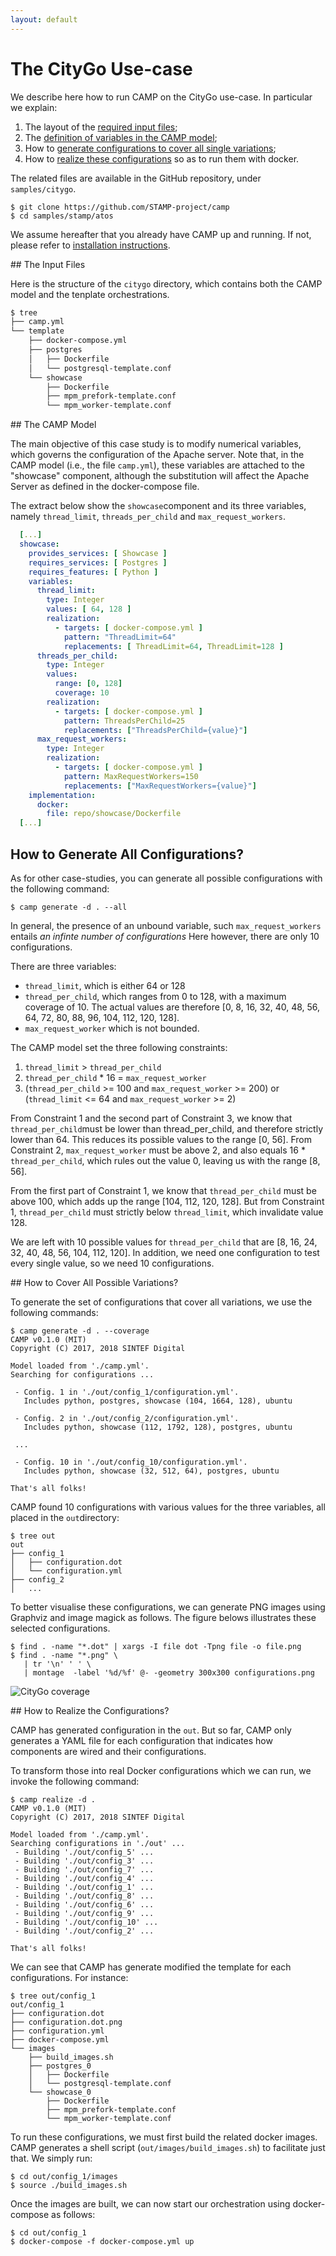 ```yaml
---
layout: default
---
```


# The CityGo Use-case

We describe here how to run CAMP on the CityGo use-case. In particular
we explain:

 1. The layout of the [required input files](#input_files);
 2. The [definition of variables in the CAMP model](#model);
 3. How to [generate configurations to cover all single variations](#coverage);
 4. How to [realize these configurations](#realize) so as to run them with docker.
 

The related files are available in the GitHub repository, under
`samples/citygo`.


```console
$ git clone https://github.com/STAMP-project/camp 
$ cd samples/stamp/atos
```

We assume hereafter that you already have CAMP up and running. If not,
please refer to [installation instructions](setup.html).

<a name="input_files"/>
## The Input Files

Here is the structure of the `citygo` directory, which contains both
the CAMP model and the tenplate orchestrations.

```bash
$ tree
├── camp.yml
└── template
    ├── docker-compose.yml
    ├── postgres
    │   ├── Dockerfile
    │   └── postgresql-template.conf
    └── showcase
        ├── Dockerfile
        ├── mpm_prefork-template.conf
        └── mpm_worker-template.conf
```

<a name="model"/>
## The CAMP Model

The main objective of this case study is to modify numerical
variables, which governs the configuration of the Apache server. Note
that, in the CAMP model (i.e., the file `camp.yml`), these variables
are attached to the "showcase" component, although the substitution
will affect the Apache Server as defined in the docker-compose file.

The extract below show the `showcase`component and its three
variables, namely `thread_limit`, `threads_per_child` and
`max_request_workers`.

```yaml
  [...]
  showcase:
    provides_services: [ Showcase ]
    requires_services: [ Postgres ]
    requires_features: [ Python ]
    variables:
      thread_limit:
        type: Integer
        values: [ 64, 128 ]
        realization:
          - targets: [ docker-compose.yml ]
            pattern: "ThreadLimit=64"
            replacements: [ ThreadLimit=64, ThreadLimit=128 ]
      threads_per_child:
        type: Integer
        values:
          range: [0, 128]
          coverage: 10
        realization:
          - targets: [ docker-compose.yml ]
            pattern: ThreadsPerChild=25
            replacements: ["ThreadsPerChild={value}"]
      max_request_workers:
        type: Integer
        realization:
          - targets: [ docker-compose.yml ]
            pattern: MaxRequestWorkers=150
            replacements: ["MaxRequestWorkers={value}"]
    implementation:
      docker:
        file: repo/showcase/Dockerfile
  [...]
```


## How to Generate All Configurations?

As for other case-studies, you can generate all possible
configurations with the following command:

```console
$ camp generate -d . --all
```

In general, the presence of an unbound variable, such
`max_request_workers` entails *an infinte number of configurations*
Here however, there are only 10 configurations.

There are three variables: 
 * `thread_limit`, which is either 64 or 128
 * `thread_per_child`, which ranges from 0 to 128, with a maximum
   coverage of 10. The actual values are therefore [0, 8, 16, 32, 40,
   48, 56, 64, 72, 80, 88, 96, 104, 112, 120, 128].
 * `max_request_worker` which is not bounded.

The CAMP model set the three following constraints:
 1. `thread_limit` > `thread_per_child`
 2. `thread_per_child` * 16 = `max_request_worker`
 3. (`thread_per_child` >= 100 and `max_request_worker` >= 200) or
    (`thread_limit` <= 64 and `max_request_worker` >= 2)

From Constraint 1 and the second part of Constraint 3, we know that
`thread_per_child`must be lower than thread_per_child, and therefore
strictly lower than 64. This reduces its possible values to the range
[0, 56]. From Constraint 2, `max_request_worker` must be above 2, and
also equals 16 * `thread_per_child`, which rules out the value 0,
leaving us with the range [8, 56].

From the first part of Constraint 1, we know that `thread_per_child`
must be above 100, which adds up the range [104, 112, 120, 128]. But
from Constraint 1, `thread_per_child` must strictly below
`thread_limit`, which invalidate value 128.

We are left with 10 possible values for `thread_per_child` that are
[8, 16, 24, 32, 40, 48, 56, 104, 112, 120]. In addition, we need one
configuration to test every single value, so we need 10
configurations.


<a name="coverage"/>
## How to Cover All Possible Variations?

To generate the set of configurations that cover all variations, we
use the following commands:


```console
$ camp generate -d . --coverage
CAMP v0.1.0 (MIT)
Copyright (C) 2017, 2018 SINTEF Digital

Model loaded from './camp.yml'.
Searching for configurations ...

 - Config. 1 in './out/config_1/configuration.yml'.
   Includes python, postgres, showcase (104, 1664, 128), ubuntu

 - Config. 2 in './out/config_2/configuration.yml'.
   Includes python, showcase (112, 1792, 128), postgres, ubuntu

 ...

 - Config. 10 in './out/config_10/configuration.yml'.
   Includes python, showcase (32, 512, 64), postgres, ubuntu

That's all folks!
``` 

CAMP found 10 configurations with various values for the three
variables, all placed in the `out`directory:

```console
$ tree out
out
├── config_1
│   ├── configuration.dot
│   └── configuration.yml
├── config_2
│   ...
```

To better visualise these configurations, we can generate PNG images
using Graphviz and image magick as follows. The figure belows
illustrates these selected configurations.

```console
$ find . -name "*.dot" | xargs -I file dot -Tpng file -o file.png
$ find . -name "*.png" \
   | tr '\n' ' ' \
   | montage  -label '%d/%f' @- -geometry 300x300 configurations.png

```
![CityGo coverage]({{site.baseurl}}/assets/images/citygo_coverage.png "The configurations that CAMPS generate to cover the CityGo case")


<a name="realize" /> 
## How to Realize the Configurations?

CAMP has generated configuration in the `out`. But so far, CAMP only
generates a YAML file for each configuration that indicates how
components are wired and their configurations.

To transform those into real Docker configurations which we can run,
we invoke the following command:

```console
$ camp realize -d .
CAMP v0.1.0 (MIT)
Copyright (C) 2017, 2018 SINTEF Digital

Model loaded from './camp.yml'.
Searching configurations in './out' ...
 - Building './out/config_5' ...
 - Building './out/config_3' ...
 - Building './out/config_7' ...
 - Building './out/config_4' ...
 - Building './out/config_1' ...
 - Building './out/config_8' ...
 - Building './out/config_6' ...
 - Building './out/config_9' ...
 - Building './out/config_10' ...
 - Building './out/config_2' ...

That's all folks!
```

We can see that CAMP has generate modified the template for each
configurations. For instance:

```console
$ tree out/config_1
out/config_1
├── configuration.dot
├── configuration.dot.png
├── configuration.yml
├── docker-compose.yml
└── images
    ├── build_images.sh
    ├── postgres_0
    │   ├── Dockerfile
    │   └── postgresql-template.conf
    └── showcase_0
        ├── Dockerfile
        ├── mpm_prefork-template.conf
        └── mpm_worker-template.conf
``` 

To run these configurations, we must first build the related docker
images. CAMP generates a shell script (`out/images/build_images.sh`)
to facilitate just that. We simply run:

```
$ cd out/config_1/images 
$ source ./build_images.sh
```

Once the images are built, we can now start our orchestration using
docker-compose as follows:

```
$ cd out/config_1
$ docker-compose -f docker-compose.yml up 
```
